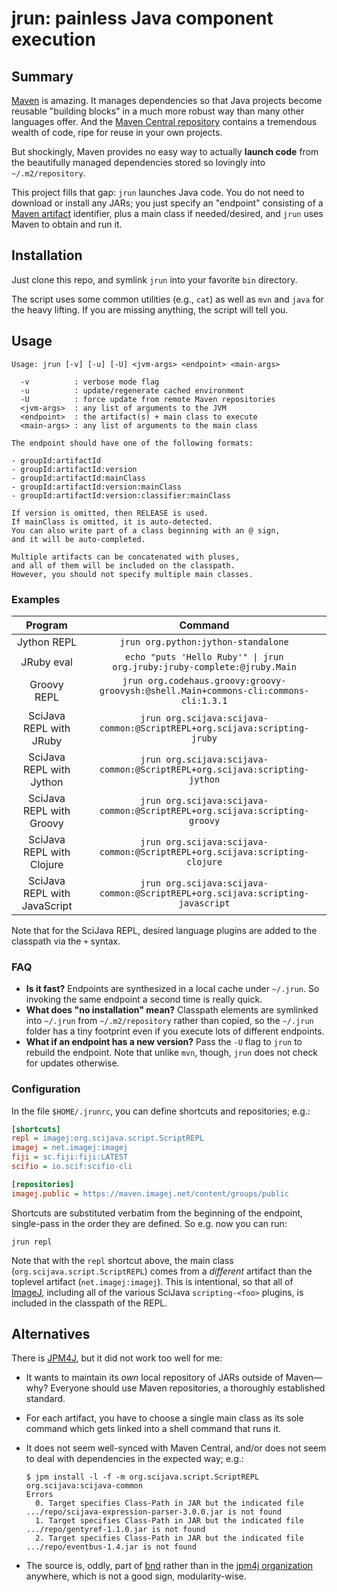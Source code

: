 # jrun: painless Java component execution

## Summary

[Maven](https://maven.apache.org/) is amazing. It manages dependencies so that
Java projects become reusable "building blocks" in a much more robust way than
many other languages offer. And the
[Maven Central repository](https://search.maven.org/) contains a tremendous
wealth of code, ripe for reuse in your own projects.

But shockingly, Maven provides no easy way to actually __launch code__ from the
beautifully managed dependencies stored so lovingly into `~/.m2/repository`.

This project fills that gap: `jrun` launches Java code. You do not need to
download or install any JARs; you just specify an "endpoint" consisting of a
[Maven artifact](http://stackoverflow.com/a/2487511/1207769) identifier, plus
a main class if needed/desired, and `jrun` uses Maven to obtain and run it.

## Installation

Just clone this repo, and symlink `jrun` into your favorite `bin` directory.

The script uses some common utilities (e.g., `cat`) as well as `mvn` and `java`
for the heavy lifting. If you are missing anything, the script will tell you.

## Usage

```
Usage: jrun [-v] [-u] [-U] <jvm-args> <endpoint> <main-args>

  -v          : verbose mode flag
  -u          : update/regenerate cached environment
  -U          : force update from remote Maven repositories
  <jvm-args>  : any list of arguments to the JVM
  <endpoint>  : the artifact(s) + main class to execute
  <main-args> : any list of arguments to the main class

The endpoint should have one of the following formats:

- groupId:artifactId
- groupId:artifactId:version
- groupId:artifactId:mainClass
- groupId:artifactId:version:mainClass
- groupId:artifactId:version:classifier:mainClass

If version is omitted, then RELEASE is used.
If mainClass is omitted, it is auto-detected.
You can also write part of a class beginning with an @ sign,
and it will be auto-completed.

Multiple artifacts can be concatenated with pluses,
and all of them will be included on the classpath.
However, you should not specify multiple main classes.
```

### Examples

| Program                      | Command                                                                              |
|:----------------------------:|:------------------------------------------------------------------------------------:|
| Jython REPL                  | `jrun org.python:jython-standalone`                                                  |
| JRuby eval                   | `echo "puts 'Hello Ruby'" \| jrun org.jruby:jruby-complete:@jruby.Main`              |
| Groovy REPL                  | `jrun org.codehaus.groovy:groovy-groovysh:@shell.Main+commons-cli:commons-cli:1.3.1` |
| SciJava REPL with JRuby      | `jrun org.scijava:scijava-common:@ScriptREPL+org.scijava:scripting-jruby`            |
| SciJava REPL with Jython     | `jrun org.scijava:scijava-common:@ScriptREPL+org.scijava:scripting-jython`           |
| SciJava REPL with Groovy     | `jrun org.scijava:scijava-common:@ScriptREPL+org.scijava:scripting-groovy`           |
| SciJava REPL with Clojure    | `jrun org.scijava:scijava-common:@ScriptREPL+org.scijava:scripting-clojure`          |
| SciJava REPL with JavaScript | `jrun org.scijava:scijava-common:@ScriptREPL+org.scijava:scripting-javascript`       |

Note that for the SciJava REPL, desired language plugins
are added to the classpath via the `+` syntax.

### FAQ

* __Is it fast?__
  Endpoints are synthesized in a local cache under `~/.jrun`.
  So invoking the same endpoint a second time is really quick.
* __What does "no installation" mean?__
  Classpath elements are symlinked into `~/.jrun` from `~/.m2/repository`
  rather than copied, so the `~/.jrun` folder has a tiny footprint
  even if you execute lots of different endpoints.
* __What if an endpoint has a new version?__
  Pass the `-U` flag to `jrun` to rebuild the endpoint.
  Note that unlike `mvn`, though, `jrun` does not check for updates otherwise.

### Configuration

In the file `$HOME/.jrunrc`, you can define shortcuts and repositories; e.g.:
```ini
[shortcuts]
repl = imagej:org.scijava.script.ScriptREPL
imagej = net.imagej:imagej
fiji = sc.fiji:fiji:LATEST
scifio = io.scif:scifio-cli

[repositories]
imagej.public = https://maven.imagej.net/content/groups/public
```

Shortcuts are substituted verbatim from the beginning of the endpoint,
single-pass in the order they are defined. So e.g. now you can run:
```
jrun repl
```
Note that with the `repl` shortcut above, the main class
(`org.scijava.script.ScriptREPL`) comes from a _different_ artifact than
the toplevel artifact (`net.imagej:imagej`). This is intentional, so that
all of [ImageJ](https://imagej.net/), including all of the various SciJava
`scripting-<foo>` plugins, is included in the classpath of the REPL.

## Alternatives

There is [JPM4J](http://jpm4j.org/), but it did not work too well for me:

* It wants to maintain its _own_ local repository of JARs outside of Maven—why?
  Everyone should use Maven repositories, a thoroughly established standard.

* For each artifact, you have to choose a single main class as its sole command
  which gets linked into a shell command that runs it.

* It does not seem well-synced with Maven Central, and/or does not
  seem to deal with dependencies in the expected way; e.g.:

    ```
    $ jpm install -l -f -m org.scijava.script.ScriptREPL org.scijava:scijava-common
    Errors
      0. Target specifies Class-Path in JAR but the indicated file .../repo/scijava-expression-parser-3.0.0.jar is not found
      1. Target specifies Class-Path in JAR but the indicated file .../repo/gentyref-1.1.0.jar is not found
      2. Target specifies Class-Path in JAR but the indicated file .../repo/eventbus-1.4.jar is not found
    ```

* The source is, oddly, part of [bnd](https://github.com/bndtools/bnd)
  rather than in the [jpm4j organization](https://github.com/jpm4j) anywhere,
  which is not a good sign, modularity-wise.
